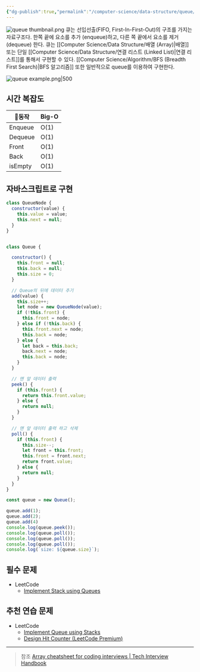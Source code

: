 ```yaml
---
{"dg-publish":true,"permalink":"/computer-science/data-structure/queue/","dgPassFrontmatter":true,"created":"","updated":""}
---
```


![queue thumbnail.png](/img/user/Computer%20Science/Data%20Structure/queue%20thumbnail.png)
큐는 선입선출(FIFO, First-In-First-Out)의 구조를 가지는 자료구조다. 한쪽 끝에 요소를 추가  (enqueue)하고, 다른 쪽 끝에서 요소를 제거(dequeue) 한다. 큐는 [[Computer Science/Data Structure/배열 (Array)\|배열]] 또는 단일 [[Computer Science/Data Structure/연결 리스트 (Linked List)\|연결 리스트]]를 통해서 구현할 수 있다.
[[Computer Science/Algorithm/BFS (Breadth First Search)\|BFS 알고리즘]] 또한 일반적으로 queue를 이용하여 구현한다.

![queue example.png|500](/img/user/Computer%20Science/Data%20Structure/queue%20example.png)

## 시간 복잡도
| 동작   | Big-O |
| ------- | ----- |
| Enqueue | O(1)  |
| Dequeue | O(1)  |
| Front   | O(1)  |
| Back    | O(1)  |
| isEmpty | O(1)  |

## 자바스크립트로 구현
```js
class QueueNode {
  constructor(value) {
    this.value = value;
    this.next = null;
  }
}


class Queue {

  constructor() {
    this.front = null;
    this.back = null;
    this.size = 0;
  }

  // Queue의 뒤에 데이터 추기
  add(value) {
    this.size++;
    let node = new QueueNode(value);
    if (!this.front) {
      this.front = node;
    } else if (!this.back) {
      this.front.next = node;
      this.back = node;
    } else {
      let back = this.back;
      back.next = node;
      this.back = node;
    }
  }

  // 맨 앞 데이터 출력
  peek() {
    if (this.front) {
      return this.front.value;
    } else {
      return null;
    }
  }

  // 맨 앞 데이터 출력 하고 삭제
  poll() {
    if (this.front) {
      this.size--;
      let front = this.front;
      this.front = front.next;
      return front.value;
    } else {
      return null;
    }
  }
}

const queue = new Queue();

queue.add(1);
queue.add(2);
queue.add(4)
console.log(queue.peek());
console.log(queue.poll());
console.log(queue.poll());
console.log(queue.poll());
console.log(`size: ${queue.size}`);
```

## 필수 문제
- LeetCode
	- [Implement Stack using Queues](https://leetcode.com/problems/implement-stack-using-queues)

## 추천 연습 문제
- LeetCode
	-  [Implement Queue using Stacks](https://leetcode.com/problems/implement-queue-using-stacks)
	- [Design Hit Counter (LeetCode Premium)](https://leetcode.com/problems/design-hit-counter)


---
> 참조
> [Array cheatsheet for coding interviews | Tech Interview Handbook](https://www.techinterviewhandbook.org/algorithms/array/)